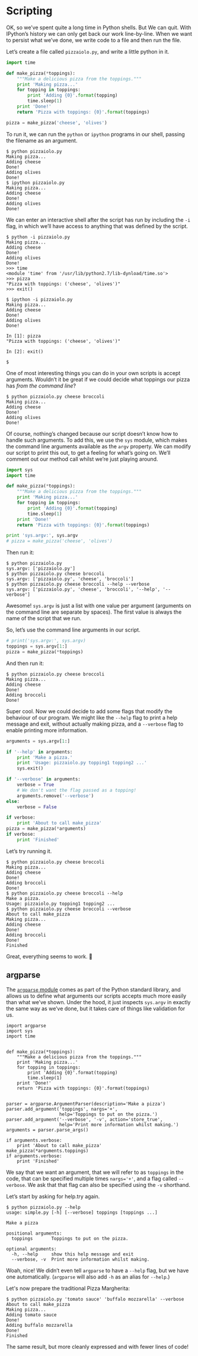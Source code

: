 # Scripting

OK, so we’ve spent quite a long time in Python shells. But We can quit.
With IPython’s history we can only get back our work line-by-line. When we want to
persist what we’ve done, we write code to a file and then run the file.

Let’s create a file called `pizzaiolo.py`, and write a little python in it.

```python
import time

def make_pizza(*toppings):
    """Make a delicious pizza from the toppings."""
    print 'Making pizza...'
    for topping in toppings:
        print 'Adding {0}'.format(topping)
        time.sleep(1)
    print 'Done!'
    return 'Pizza with toppings: {0}'.format(toppings)

pizza = make_pizza('cheese', 'olives')
```

To run it, we can run the `python` or `ipython` programs in our shell, passing
the filename as an argument.

```shell
$ python pizzaiolo.py
Making pizza...
Adding cheese
Done!
Adding olives
Done!
$ ipython pizzaiolo.py
Making pizza...
Adding cheese
Done!
Adding olives
Done!
```

We can enter an interactive shell after the script has run by including the
`-i` flag, in which we’ll have access to anything that was defined by the
script.

```shell
$ python -i pizzaiolo.py
Making pizza...
Adding cheese
Done!
Adding olives
Done!
>>> time
<module 'time' from '/usr/lib/python2.7/lib-dynload/time.so'>
>>> pizza
"Pizza with toppings: ('cheese', 'olives')"
>>> exit()

$ ipython -i pizzaiolo.py
Making pizza...
Adding cheese
Done!
Adding olives
Done!

In [1]: pizza
"Pizza with toppings: ('cheese', 'olives')"

In [2]: exit()

$
```

One of most interesting things you can do in your own scripts is accept
arguments. Wouldn’t it be great if we could decide what toppings our pizza has
_from the command line_?

```shell
$ python pizzaiolo.py cheese broccoli
Making pizza...
Adding cheese
Done!
Adding olives
Done!
```

Of course, nothing’s changed because our script doesn’t know how to handle such
arguments. To add this, we use the `sys` module, which makes the command line
arguments available as the `argv` property. We can modify our script to print
this out, to get a feeling for what’s going on. We’ll comment out our method
call whilst we’re just playing around.

```python
import sys
import time

def make_pizza(*toppings):
    """Make a delicious pizza from the toppings."""
    print 'Making pizza...'
    for topping in toppings:
        print 'Adding {0}'.format(topping)
        time.sleep(1)
    print 'Done!'
    return 'Pizza with toppings: {0}'.format(toppings)

print 'sys.argv:', sys.argv
# pizza = make_pizza('cheese', 'olives')
```

Then run it:

```shell
$ python pizzaiolo.py
sys.argv: ['pizzaiolo.py']
$ python pizzaiolo.py cheese broccoli
sys.argv: ['pizzaiolo.py', 'cheese', 'broccoli']
$ python pizzaiolo.py cheese broccoli --help --verbose
sys.argv: ['pizzaiolo.py', 'cheese', 'broccoli', '--help', '--verbose']
```

Awesome! `sys.argv` is just a list with one value per argument (arguments on
the command line are separate by spaces). The first value is always the name of
the script that we run.

So, let’s use the command line arguments in our script.

```python
# print('sys.argv:', sys.argv)
toppings = sys.argv[1:]
pizza = make_pizza(*toppings)
```

And then run it:

```shell
$ python pizzaiolo.py cheese broccoli
Making pizza...
Adding cheese
Done!
Adding broccoli
Done!
```

Super cool. Now we could decide to add some flags that modify the behaviour of
our program. We might like the `--help` flag to print a help message and exit,
without actually making pizza, and a `--verbose` flag to enable printing more
information.

```python
arguments = sys.argv[1:]

if '--help' in arguments:
    print 'Make a pizza.'
    print 'Usage: pizzaiolo.py topping1 topping2 ...'
    sys.exit()

if '--verbose' in arguments:
    verbose = True
    # We don't want the flag passed as a topping!
    arguments.remove('--verbose')
else:
    verbose = False

if verbose:
    print 'About to call make_pizza'
pizza = make_pizza(*arguments)
if verbose:
    print 'Finished'
```

Let’s try running it.

```shell
$ python pizzaiolo.py cheese broccoli
Making pizza...
Adding cheese
Done!
Adding broccoli
Done!
$ python pizzaiolo.py cheese broccoli --help
Make a pizza.
Usage: pizzaiolo.py topping1 topping2 ...
$ python pizzaiolo.py cheese broccoli --verbose
About to call make_pizza
Making pizza...
Adding cheese
Done!
Adding broccoli
Done!
Finished
```

Great, everything seems to work. 🍕

## argparse

The [`argparse` module][argparse] comes as part of the Python standard library,
and allows us to define what arguments our scripts accepts much more easily
than what we’ve shown. Under the hood, it just inspects `sys.argv` in exactly
the same way as we’ve done, but it takes care of things like validation for us.

```
import argparse
import sys
import time


def make_pizza(*toppings):
    """Make a delicious pizza from the toppings."""
    print 'Making pizza...'
    for topping in toppings:
        print 'Adding {0}'.format(topping)
        time.sleep(1)
    print 'Done!'
    return 'Pizza with toppings: {0}'.format(toppings)


parser = argparse.ArgumentParser(description='Make a pizza')
parser.add_argument('toppings', nargs='+',
                    help='Toppings to put on the pizza.')
parser.add_argument('--verbose', '-v', action='store_true',
                    help='Print more information whilst making.')
arguments = parser.parse_args()

if arguments.verbose:
    print 'About to call make_pizza'
make_pizza(*arguments.toppings)
if arguments.verbose:
    print 'Finished'
```

We say that we want an argument, that we will refer to as `toppings` in the
code, that can be specified multiple times `nargs='+'`, and a flag called
`--verbose`. We ask that that flag can also be specified using the `-v`
shorthand.

Let’s start by asking for help.try again.

```shell
$ python pizzaiolo.py --help
usage: simple.py [-h] [--verbose] toppings [toppings ...]

Make a pizza

positional arguments:
  toppings       Toppings to put on the pizza.

optional arguments:
  -h, --help     show this help message and exit
  --verbose, -v  Print more information whilst making.
```

Woah, nice! We didn’t even tell `argparse` to have a `--help` flag, but we have
one automatically. (`argparse` will also add `-h` as an alias for `--help`.)

Let's now prepare the traditional Pizza Margherita:

```shell
$ python pizzaiolo.py 'tomato sauce' 'buffalo mozzarella' --verbose
About to call make_pizza
Making pizza...
Adding tomato sauce
Done!
Adding buffalo mozzarella
Done!
Finished
```

The same result, but more cleanly expressed and with fewer lines of code!

[argparse]: https://docs.python.org/2/library/argparse.html
